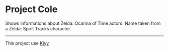 # Project Cole
Shows informations about Zelda: Ocarina of Time actors. Name taken from a Zelda: Spirit Tracks character.

---
This project use [Kivy](https://github.com/kivy/kivy)
